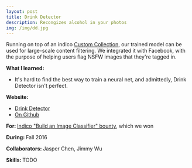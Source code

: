 ```yaml
---
layout: post
title: Drink Detector
description: Recongizes alcohol in your photos
img: /img/dd.jpg
---
```


Running on top of an indico <a href="https://indico.io/product/custom-collections">Custom Collection</a>, our trained model can be used for large-scale content filtering. We integrated it with Facebook, with the purpose of helping users flag NSFW images that they're tagged in.

<b>What I learned:</b>
- It's hard to find the best way to train a neural net, and admittedly, Drink Detector isn't perfect.

<b>Website: </b> 
- <a href="https://ml-drinks.herokuapp.com/">Drink Detector</a>
- <a href="https://github.com/the-creatives/ml-drinks">On Github</a>

<b>For: </b><a href="https://indico.io/blog/bounty-image-classifier/">Indico "Build an Image Classifier" bounty</a>, which we won

<b>During: </b>Fall 2016

<b>Collaborators: </b>Jasper Chen, Jimmy Wu

<b>Skills: </b> TODO